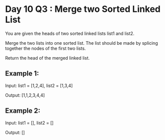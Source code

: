 # Day 10 Q3 : Merge two Sorted Linked List

You are given the heads of two sorted linked lists list1 and list2.

Merge the two lists into one sorted list. The list should be made by splicing together the nodes of the first two lists.

Return the head of the merged linked list.

## Example 1:

Input: list1 = [1,2,4], list2 = [1,3,4]

Output: [1,1,2,3,4,4]

## Example 2:

Input: list1 = [], list2 = []

Output: []
